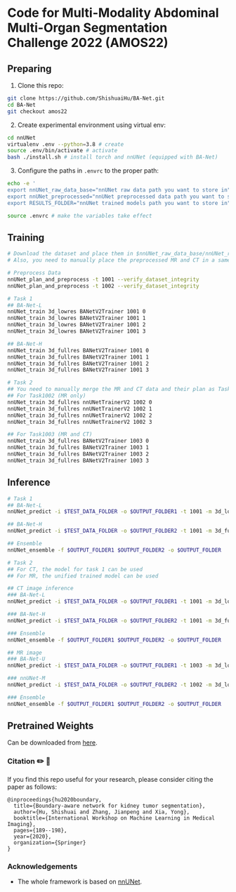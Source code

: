 # Code for Multi-Modality Abdominal Multi-Organ Segmentation Challenge 2022 (AMOS22)

## Preparing
1. Clone this repo:

```bash
git clone https://github.com/ShishuaiHu/BA-Net.git
cd BA-Net
git checkout amos22
```

2. Create experimental environment using virtual env:

```bash
cd nnUNet
virtualenv .env --python=3.8 # create
source .env/bin/activate # activate
bash ./install.sh # install torch and nnUNet (equipped with BA-Net)
```

3. Configure the paths in `.envrc` to the proper path:

```bash
echo -e '
export nnUNet_raw_data_base="nnUNet raw data path you want to store in"
export nnUNet_preprocessed="nnUNet preprocessed data path you want to store in, SSD is prefered"
export RESULTS_FOLDER="nnUNet trained models path you want to store in"' > .envrc

source .envrc # make the variables take effect
```

## Training
```bash
# Download the dataset and place them in $nnUNet_raw_data_base/nnUNet_raw_data/Task1001_AMOS_CT (only CT) and $nnUNet_raw_data_base/nnUNet_raw_data/Task1002_AMOS_MR (only MR)
# Also, you need to manually place the preprocessed MR and CT in a same folder

# Preprocess Data
nnUNet_plan_and_preprocess -t 1001 --verify_dataset_integrity
nnUNet_plan_and_preprocess -t 1002 --verify_dataset_integrity

# Task 1
## BA-Net-L
nnUNet_train 3d_lowres BANetV2Trainer 1001 0
nnUNet_train 3d_lowres BANetV2Trainer 1001 1 
nnUNet_train 3d_lowres BANetV2Trainer 1001 2
nnUNet_train 3d_lowres BANetV2Trainer 1001 3

## BA-Net-H
nnUNet_train 3d_fullres BANetV2Trainer 1001 0
nnUNet_train 3d_fullres BANetV2Trainer 1001 1 
nnUNet_train 3d_fullres BANetV2Trainer 1001 2
nnUNet_train 3d_fullres BANetV2Trainer 1001 3

# Task 2
## You need to manually merge the MR and CT data and their plan as Task1003
## For Task1002 (MR only)
nnUNet_train 3d_fullres nnUNetTrainerV2 1002 0
nnUNet_train 3d_fullres nnUNetTrainerV2 1002 1 
nnUNet_train 3d_fullres nnUNetTrainerV2 1002 2
nnUNet_train 3d_fullres nnUNetTrainerV2 1002 3

## For Task1003 (MR and CT)
nnUNet_train 3d_fullres BANetV2Trainer 1003 0
nnUNet_train 3d_fullres BANetV2Trainer 1003 1 
nnUNet_train 3d_fullres BANetV2Trainer 1003 2
nnUNet_train 3d_fullres BANetV2Trainer 1003 3
```

## Inference

```bash
# Task 1
## BA-Net-L
nnUNet_predict -i $TEST_DATA_FOLDER -o $OUTPUT_FOLDER1 -t 1001 -m 3d_lowres -tr BANetV2Trainer --save_npz

## BA-Net-H
nnUNet_predict -i $TEST_DATA_FOLDER -o $OUTPUT_FOLDER2 -t 1001 -m 3d_fullres -tr BANetV2Trainer --save_npz

## Ensemble
nnUNet_ensemble -f $OUTPUT_FOLDER1 $OUTPUT_FOLDER2 -o $OUTPUT_FOLDER

# Task 2
## For CT, the model for task 1 can be used
## For MR, the unified trained model can be used

## CT image inference 
### BA-Net-L
nnUNet_predict -i $TEST_DATA_FOLDER -o $OUTPUT_FOLDER1 -t 1001 -m 3d_lowres -tr BANetV2Trainer --save_npz

### BA-Net-H
nnUNet_predict -i $TEST_DATA_FOLDER -o $OUTPUT_FOLDER2 -t 1001 -m 3d_fullres -tr BANetV2Trainer --save_npz

### Ensemble
nnUNet_ensemble -f $OUTPUT_FOLDER1 $OUTPUT_FOLDER2 -o $OUTPUT_FOLDER

## MR image
### BA-Net-U
nnUNet_predict -i $TEST_DATA_FOLDER -o $OUTPUT_FOLDER1 -t 1003 -m 3d_lowres -tr BANetV2Trainer --save_npz

### nnUNet-M
nnUNet_predict -i $TEST_DATA_FOLDER -o $OUTPUT_FOLDER2 -t 1002 -m 3d_lowres -tr BANetV2Trainer --save_npz

### Ensemble
nnUNet_ensemble -f $OUTPUT_FOLDER1 $OUTPUT_FOLDER2 -o $OUTPUT_FOLDER
```

## Pretrained Weights

Can be downloaded from [here](https://zenodo.org/record/7030453).

### Citation ✏️ 📄

If you find this repo useful for your research, please consider citing the paper as follows:

```
@inproceedings{hu2020boundary,
  title={Boundary-aware network for kidney tumor segmentation},
  author={Hu, Shishuai and Zhang, Jianpeng and Xia, Yong},
  booktitle={International Workshop on Machine Learning in Medical Imaging},
  pages={189--198},
  year={2020},
  organization={Springer}
}
```

### Acknowledgements

- The whole framework is based on [nnUNet](https://github.com/MIC-DKFZ/nnUNet).
